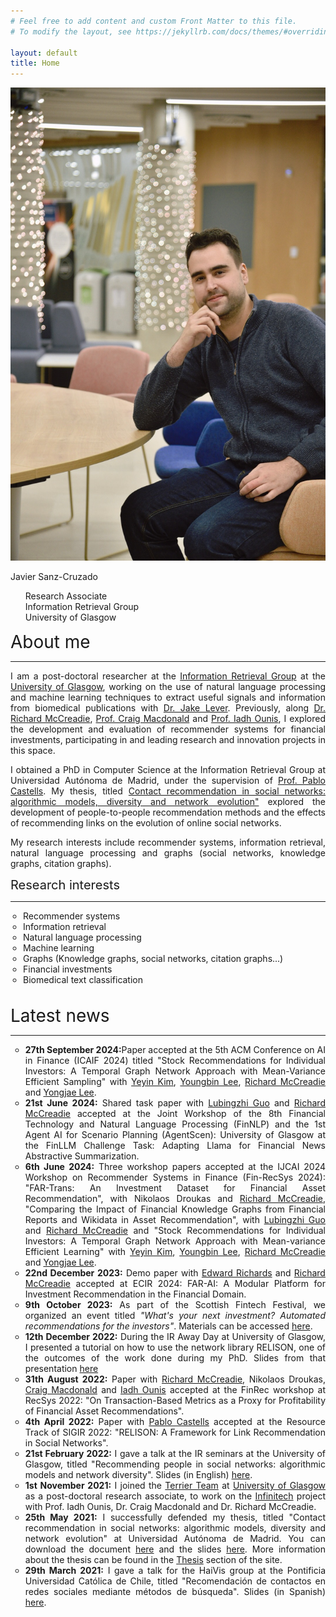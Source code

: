 ```yaml
---
# Feel free to add content and custom Front Matter to this file.
# To modify the layout, see https://jekyllrb.com/docs/themes/#overriding-theme-defaults

layout: default
title: Home
---
```


<div class="publications-div">
	<div class="about" >
		<div id="intro-photo" style="position:relative">
		<img style="width: inherit;" src="/assets/img/full-photo-4.png"/>
		<div class="intro-photo-text">
			<p id="intro-photo-text-title">Javier Sanz-Cruzado</p>
			<ul class="descr">
				<li style="list-style-type: none;">Research Associate</li>
				<li style="list-style-type: none;">Information Retrieval Group</li>
				<li style="list-style-type: none;">University of Glasgow</li>
			</ul>
		</div>
		</div>
		<div class="mainhr">
			<div style="font-size:28px">About me</div>
			<hr>
			<div style="text-align: justify">
				<p>I am a post-doctoral researcher at the <a href="https://www.gla.ac.uk/schools/computing/research/researchsections/ida-section/informationretrieval/">Information Retrieval Group</a> at the <a href="https://www.gla.ac.uk">University of Glasgow</a>, working on the use of natural language processing and machine learning techniques to extract useful signals and information from biomedical publications with <a href="https://jakelever.github.io/">Dr. Jake Lever</a>. Previously, along <a href="https://www.dcs.gla.ac.uk/~richardm/Home/">Dr. Richard McCreadie</a>, <a href="https://www.dcs.gla.ac.uk/~craigm/">Prof. Craig Macdonald</a> and <a href="https://www.gla.ac.uk/schools/computing/staff/iadhounis/">Prof. Iadh Ounis</a>, I explored the development and evaluation of recommender systems for financial investments, participating in and leading research and innovation projects in this space.</p>
				<p>I obtained a PhD in Computer Science at the Information Retrieval Group at Universidad Autónoma de Madrid, under the supervision of <a href="https://castells.github.io">Prof. Pablo Castells</a>. My thesis, titled <a href="https://javiersanzcruza.github.io/thesis">Contact recommendation in social networks: algorithmic models, diversity and network evolution"</a> explored the development of people-to-people recommendation methods and the effects of recommending links on the evolution of online social networks.</p>
				<p>My research interests include recommender systems, information retrieval, natural language processing and graphs (social networks, knowledge graphs, citation graphs).</p>
			</div>
			<div style="font-size: 20px">Research interests</div>
			<hr>
			<div>
				<ul style="padding-left: 20px">
					<li style="list-style-type: circle;">Recommender systems</li>
					<li style="list-style-type: circle;">Information retrieval</li>
					<li style="list-style-type: circle;">Natural language processing</li>
					<li style="list-style-type: circle;">Machine learning</li>
					<li style="list-style-type: circle;">Graphs (Knowledge graphs, social networks, citation graphs...)</li>
					<li style="list-style-type: circle;">Financial investments</li>
					<li style="list-style-type: circle;">Biomedical text classification</li>
				</ul>
			</div>
		</div>
		<div>
	</div>
</div>

<div class="publications-div news-div">
	<div style="align: left; font-size:28px; margin-top: 32px">Latest news</div>
	<hr class="solid">
	<ul>
		<li style="text-align: justify; list-style-type: circle"><b>27th September 2024:</b>Paper accepted at the 5th ACM Conference on AI in Finance (ICAIF 2024) titled "Stock Recommendations for Individual Investors: A Temporal Graph Network Approach with Mean-Variance Efficient Sampling" with <a href="https://unist-felab.notion.site/Yejin-Kim-04a82e295b0f4452b50b18f8cba73cad">Yeyin Kim</a>, <a href="https://unist-felab.notion.site/Youngbin-Lee-339841e341f840d8808478df95e5dd97">Youngbin Lee</a>, <a href="http://dcs.gla.ac.uk/~richardm/Home/">Richard McCreadie</a> and <a href="https://unist-felab.notion.site/Yongjae-Lee-Ph-D-f43bbcebc05a4697b56b42db61e3e221">Yongjae Lee</a>.</li>
		<li style="text-align: justify; list-style-type: circle"><b>21st June 2024:</b> Shared task paper with <a href="https://www.gla.ac.uk/pgrs/lubingzhiguo/">Lubingzhi Guo</a> and <a href="http://dcs.gla.ac.uk/~richardm/Home/">Richard McCreadie</a> accepted at the Joint Workshop of the 8th Financial Technology and Natural Language Processing (FinNLP) and the 1st Agent AI for Scenario Planning (AgentScen): University of Glasgow at the FinLLM Challenge Task: Adapting Llama for Financial News Abstractive Summarization.</li>
		<li style="text-align: justify; list-style-type: circle"><b>6th June 2024:</b> Three workshop papers accepted at the IJCAI 2024 Workshop on Recommender Systems in Finance (Fin-RecSys 2024): "FAR-Trans: An Investment Dataset for Financial Asset Recommendation", with Nikolaos Droukas and <a href="http://dcs.gla.ac.uk/~richardm/Home/">Richard McCreadie</a>, "Comparing the Impact of Financial Knowledge Graphs from Financial Reports and Wikidata in Asset Recommendation", with <a href="https://www.gla.ac.uk/pgrs/lubingzhiguo/">Lubingzhi Guo</a> and <a href="http://dcs.gla.ac.uk/~richardm/Home/">Richard McCreadie</a> and "Stock Recommendations for Individual Investors: A Temporal Graph Network Approach with Mean-variance Efficient Learning" with <a href="https://unist-felab.notion.site/Yejin-Kim-04a82e295b0f4452b50b18f8cba73cad">Yeyin Kim</a>, <a href="https://unist-felab.notion.site/Youngbin-Lee-339841e341f840d8808478df95e5dd97">Youngbin Lee</a>, <a href="http://dcs.gla.ac.uk/~richardm/Home/">Richard McCreadie</a> and <a href="https://unist-felab.notion.site/Yongjae-Lee-Ph-D-f43bbcebc05a4697b56b42db61e3e221">Yongjae Lee</a>.</li>
		<li style="text-align: justify; list-style-type: circle"><b>22nd December 2023:</b> Demo paper with <a href="https://www.gla.ac.uk/schools/computing/staff/edwardrichards/">Edward Richards</a> and <a href="http://dcs.gla.ac.uk/~richardm/Home/">Richard McCreadie</a> accepted  at ECIR 2024: FAR-AI: A Modular Platform for Investment Recommendation in the Financial Domain.</li>
		<li style="text-align: justify; list-style-type: circle"><b>9th October 2023:</b> As part of the Scottish Fintech Festival, we organized an event titled <i>"What's your next investment? Automated recommendations for the investors"</i>. Materials can be accessed <a href="https://javiersanzcruza.github.io/farai-workshop">here</a>.</li>
		<li style="text-align: justify; list-style-type: circle"><b>12th December 2022:</b> During the IR Away Day at University of Glasgow, I presented a tutorial on how to use the network library RELISON, one of the outcomes of the work done during my PhD. Slides from that presentation <a href="/assets/slides/relison.pdf">here</a>  </li>
		<li style="text-align: justify; list-style-type: circle"><b>31th August 2022:</b> Paper with <a href="http://dcs.gla.ac.uk/~richardm/Home/">Richard McCreadie</a>, Nikolaos Droukas, <a href="http://www.dcs.gla.ac.uk/~craigm/">Craig Macdonald</a> and <a href="http://www.dcs.gla.ac.uk/~ounis/">Iadh Ounis</a> accepted at the FinRec workshop at RecSys 2022: "On Transaction-Based Metrics as a Proxy for Profitability of Financial Asset Recommendations".</li>
		<li style="text-align: justify; list-style-type: circle"><b>4th April 2022:</b> Paper with <a href="https://castells.github.io/">Pablo Castells</a> accepted at the Resource Track of SIGIR 2022: "RELISON: A Framework for Link Recommendation in Social Networks".</li>
		<li style="text-align: justify; list-style-type: circle"><b>21st February 2022:</b> I gave a talk at the IR seminars at the University of Glasgow, titled "Recommending people in social networks: algorithmic models and network diversity". Slides (in English) <a href="/assets/slides/ir-seminar-glasgow-february-2022.pdf">here</a>.</li>
		<li style="text-align: justify; list-style-type: circle"><b>1st November 2021:</b> I joined the <a href="http://terrierteam.dcs.gla.ac.uk/index.html">Terrier Team</a> at <a href="https://www.gla.ac.uk">University of Glasgow</a> as a post-doctoral research associate, to work on the <a href="https://www.infinitech-h2020.eu/">Infinitech</a> project with Prof. Iadh Ounis, Dr. Craig Macdonald and Dr. Richard McCreadie.</li>
		<li style="text-align: justify; list-style-type: circle"><b>25th May 2021:</b> I successfully defended my thesis, titled "Contact recommendation in social networks: algorithmic models, diversity and network evolution" at Universidad Autónoma de Madrid. You can download the document <a href="https://javiersanzcruza.github.io/jsanzcruzado-phdthesis.pdf">here</a> and the slides <a href="https://javiersanzcruza.github.io/thesis-slides.pdf">here</a>. More information about the thesis can be found in the <a href="/thesis">Thesis</a> section of the site.</li>
		<li style="text-align: justify; list-style-type: circle"><b>29th March 2021:</b> I gave a talk for the HaiVis group at the Pontificia Universidad Católica de Chile, titled "Recomendación de contactos en redes sociales mediante métodos de búsqueda". Slides (in Spanish) <a href="/assets/slides/haivis-puc-chile-marzo-2021.pdf">here</a>.</li>
	</ul>
</div>
